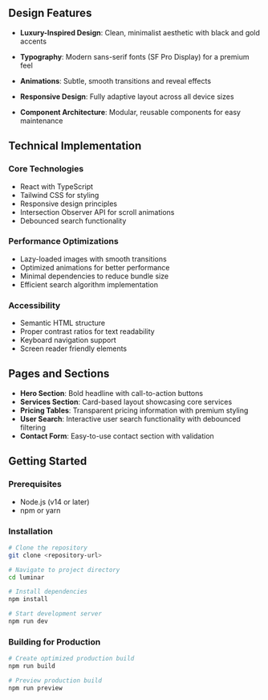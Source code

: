 ## Design Features

- **Luxury-Inspired Design**: Clean, minimalist aesthetic with black and gold accents
- **Typography**: Modern sans-serif fonts (SF Pro Display) for a premium feel

- **Animations**: Subtle, smooth transitions and reveal effects
- **Responsive Design**: Fully adaptive layout across all device sizes
- **Component Architecture**: Modular, reusable components for easy maintenance

## Technical Implementation

### Core Technologies
- React with TypeScript
- Tailwind CSS for styling
- Responsive design principles
- Intersection Observer API for scroll animations
- Debounced search functionality

### Performance Optimizations
- Lazy-loaded images with smooth transitions
- Optimized animations for better performance
- Minimal dependencies to reduce bundle size
- Efficient search algorithm implementation

### Accessibility
- Semantic HTML structure
- Proper contrast ratios for text readability
- Keyboard navigation support
- Screen reader friendly elements

## Pages and Sections

- **Hero Section**: Bold headline with call-to-action buttons
- **Services Section**: Card-based layout showcasing core services
- **Pricing Tables**: Transparent pricing information with premium styling
- **User Search**: Interactive user search functionality with debounced filtering
- **Contact Form**: Easy-to-use contact section with validation

## Getting Started

### Prerequisites
- Node.js (v14 or later)
- npm or yarn

### Installation
```sh
# Clone the repository
git clone <repository-url>

# Navigate to project directory
cd luminar

# Install dependencies
npm install

# Start development server
npm run dev
```

### Building for Production
```sh
# Create optimized production build
npm run build

# Preview production build
npm run preview
```
